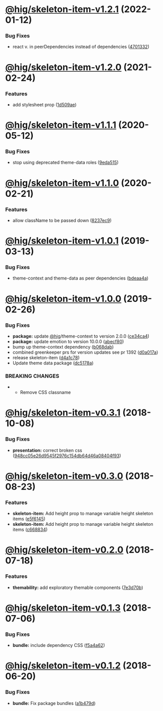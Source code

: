# [@hig/skeleton-item-v1.2.1](https://github.com/Autodesk/hig/compare/@hig/skeleton-item@1.2.0...@hig/skeleton-item@1.2.1) (2022-01-12)


### Bug Fixes

*  react v. in peerDependencies instead of dependencies ([4701332](https://github.com/Autodesk/hig/commit/4701332))

# [@hig/skeleton-item-v1.2.0](https://github.com/Autodesk/hig/compare/@hig/skeleton-item@1.1.1...@hig/skeleton-item@1.2.0) (2021-02-24)


### Features

* add stylesheet prop ([1d509ae](https://github.com/Autodesk/hig/commit/1d509ae))

# [@hig/skeleton-item-v1.1.1](https://github.com/Autodesk/hig/compare/@hig/skeleton-item@1.1.0...@hig/skeleton-item@1.1.1) (2020-05-12)


### Bug Fixes

* stop using deprecated theme-data roles ([9eda515](https://github.com/Autodesk/hig/commit/9eda515))

# [@hig/skeleton-item-v1.1.0](https://github.com/Autodesk/hig/compare/@hig/skeleton-item@1.0.1...@hig/skeleton-item@1.1.0) (2020-02-21)


### Features

* allow className to be passed down ([8237ec9](https://github.com/Autodesk/hig/commit/8237ec9))

# [@hig/skeleton-item-v1.0.1](https://github.com/Autodesk/hig/compare/@hig/skeleton-item@1.0.0...@hig/skeleton-item@1.0.1) (2019-03-13)


### Bug Fixes

* theme-context and theme-data as peer dependencies ([bdeaa4a](https://github.com/Autodesk/hig/commit/bdeaa4a))

# [@hig/skeleton-item-v1.0.0](https://github.com/Autodesk/hig/compare/@hig/skeleton-item@0.3.1...@hig/skeleton-item@1.0.0) (2019-02-26)


### Bug Fixes

* **package:** update [@hig](https://github.com/hig)/theme-context to version 2.0.0 ([ce34ca4](https://github.com/Autodesk/hig/commit/ce34ca4))
* **package:** update emotion to version 10.0.0 ([abecf80](https://github.com/Autodesk/hig/commit/abecf80))
* bump up theme-context dependency ([b068dab](https://github.com/Autodesk/hig/commit/b068dab))
* combined greenkeeper prs for version updates see pr 1392 ([d0a017a](https://github.com/Autodesk/hig/commit/d0a017a))
* release skeleton-item ([d4a1c78](https://github.com/Autodesk/hig/commit/d4a1c78))
* Update theme data package ([dc5178a](https://github.com/Autodesk/hig/commit/dc5178a))


### BREAKING CHANGES

* * Remove CSS classname

# [@hig/skeleton-item-v0.3.1](https://github.com/Autodesk/hig/compare/@hig/skeleton-item@0.3.0...@hig/skeleton-item@0.3.1) (2018-10-08)


### Bug Fixes

* **presentation:** correct broken css ([948cc05e26d9545f2976c154db64d46a08404f93](https://github.com/Autodesk/hig/commit/948cc05e26d9545f2976c154db64d46a08404f93))

<a name="@hig/skeleton-item-v0.3.0"></a>
# [@hig/skeleton-item-v0.3.0](https://github.com/Autodesk/hig/compare/@hig/skeleton-item@0.2.0...@hig/skeleton-item@0.3.0) (2018-08-23)


### Features

* **skeleton-item:** Add height prop to manage variable height skeleton items ([e5f6145](https://github.com/Autodesk/hig/commit/e5f6145))
* **skeleton-item:** Add height prop to manage variable height skeleton items ([c668834](https://github.com/Autodesk/hig/commit/c668834))

<a name="@hig/skeleton-item-v0.2.0"></a>
# [@hig/skeleton-item-v0.2.0](https://github.com/Autodesk/hig/compare/@hig/skeleton-item@0.1.3...@hig/skeleton-item@0.2.0) (2018-07-18)


### Features

* **themability:** add exploratory themable components ([7e3d70b](https://github.com/Autodesk/hig/commit/7e3d70b))

<a name="@hig/skeleton-item-v0.1.3"></a>
# [@hig/skeleton-item-v0.1.3](https://github.com/Autodesk/hig/compare/@hig/skeleton-item@0.1.2...@hig/skeleton-item@0.1.3) (2018-07-06)


### Bug Fixes

* **bundle:** include dependency CSS ([f5a4a62](https://github.com/Autodesk/hig/commit/f5a4a62))

<a name="@hig/skeleton-item-v0.1.2"></a>
# [@hig/skeleton-item-v0.1.2](https://github.com/Autodesk/hig/compare/@hig/skeleton-item@0.1.1...@hig/skeleton-item@0.1.2) (2018-06-20)


### Bug Fixes

* **bundle:** Fix package bundles ([a1b479d](https://github.com/Autodesk/hig/commit/a1b479d))
